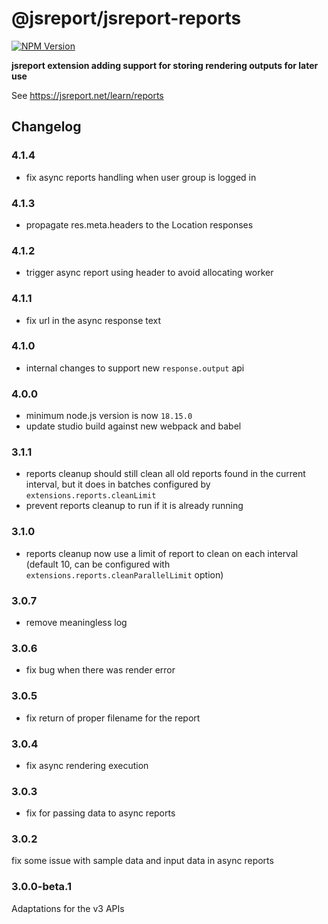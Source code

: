 # @jsreport/jsreport-reports
[![NPM Version](http://img.shields.io/npm/v/@jsreport/jsreport-reports.svg?style=flat-square)](https://npmjs.com/package/@jsreport/jsreport-reports)

**jsreport extension adding support for storing rendering outputs for later use**

See https://jsreport.net/learn/reports

## Changelog

### 4.1.4

- fix async reports handling when user group is logged in

### 4.1.3

- propagate res.meta.headers to the Location responses

### 4.1.2

- trigger async report using header to avoid allocating worker

### 4.1.1

- fix url in the async response text

### 4.1.0

- internal changes to support new `response.output` api

### 4.0.0

- minimum node.js version is now `18.15.0`
- update studio build against new webpack and babel

### 3.1.1

- reports cleanup should still clean all old reports found in the current interval, but it does in batches configured by `extensions.reports.cleanLimit`
- prevent reports cleanup to run if it is already running

### 3.1.0

- reports cleanup now use a limit of report to clean on each interval (default 10, can be configured with `extensions.reports.cleanParallelLimit` option)

### 3.0.7

- remove meaningless log

### 3.0.6

- fix bug when there was render error

### 3.0.5

- fix return of proper filename for the report

### 3.0.4

- fix async rendering execution

### 3.0.3

- fix for passing data to async reports

### 3.0.2

fix some issue with sample data and input data in async reports

### 3.0.0-beta.1

Adaptations for the v3 APIs
